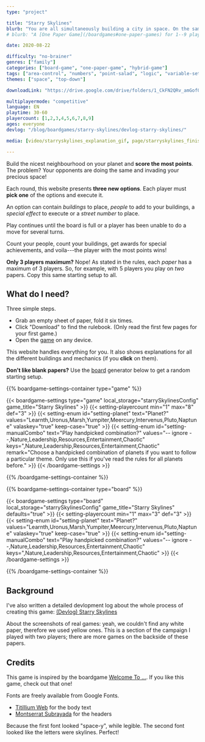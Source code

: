 ```yaml
---
type: "project"

title: "Starry Skylines"
blurb: "You are all simultaneously building a city in space. On the same planet. And no, this is not a cooperative game."
# blurb: "A [One Paper Game](/boardgames#one-paper-games) for 1--9 players about simultaneously building a city in space."

date: 2020-08-22

difficulty: "no-brainer"
genres: ["family"]
categories: ["board-game", "one-paper-game", "hybrid-game"]
tags: ["area-control", "numbers", "point-salad", "logic", "variable-setup", "construction", "synergies", "events", "modular"]
themes: ["space", "top-down"]

downloadLink: "https://drive.google.com/drive/folders/1_CkFN2QRv_amGofQcfP9RkGQgiZj9HXh"

multiplayermode: "competitive"
language: EN
playtime: 30-60
playercount: [1,2,3,4,5,6,7,8,9]
ages: everyone
devlog: "/blog/boardgames/starry-skylines/devlog-starry-skylines/"

media: [video/starryskylines_explanation_gif, page/starryskylines_finishedgames]

---
```


Build the nicest neighbourhood on your planet and **score the most points**. The problem? Your opponents are doing the same and invading your precious space!

Each round, this website presents **three new options**. Each player must **pick one** of the options and execute it.

An option can contain _buildings_ to place, _people_ to add to your buildings, a _special effect_ to execute or a _street number_ to place.

Play continues until the board is full or a player has been unable to do a move for several turns.

Count your people, count your buildings, get awards for special achievements, and voila---the player with the most points wins!

**Only 3 players maximum?** Nope! As stated in the rules, each _paper_ has a maximum of 3 players. So, for example, with 5 players you play on _two_ papers. Copy this same starting setup to all.

## What do I need?

Three simple steps.

* Grab an empty sheet of paper, fold it six times.
* Click "Download" to find the rulebook. (Only read the first few pages for your first game.)
* Open the [game](#game) on any device.

This website handles everything for you. It also shows explanations for all the different buildings and mechanics (if you **click** on them).

**Don't like blank papers?** Use the [board](#board) generator below to get a random starting setup.

{{% boardgame-settings-container type="game" %}}

{{< boardgame-settings type="game" local_storage="starrySkylinesConfig" game_title="Starry Skylines" >}}
  {{< setting-playercount min="1" max="8" def="3" >}}
  {{< setting-enum id="setting-planet" text="Planet?" values="Learnth,Uronus,Marsh,Yumpiter,Meercury,Intervenus,Pluto,Naptune" valaskey="true" keep-case="true" >}}
  {{< setting-enum id="setting-manualCombo" text="Play handpicked combination?" values="-- ignore --,Nature,Leadership,Resources,Entertainment,Chaotic" keys=",Nature,Leadership,Resources,Entertainment,Chaotic" remark="Choose a handpicked combination of planets if you want to follow a particular theme. Only use this if you've read the rules for all planets before." >}}
{{< /boardgame-settings >}}

{{% /boardgame-settings-container %}}

{{% boardgame-settings-container type="board" %}}

{{< boardgame-settings type="board" local_storage="starrySkylinesConfig" game_title="Starry Skylines" defaults="true" >}}
  {{< setting-playercount min="1" max="3" def="3" >}}
  {{< setting-enum id="setting-planet" text="Planet?" values="Learnth,Uronus,Marsh,Yumpiter,Meercury,Intervenus,Pluto,Naptune" valaskey="true" keep-case="true" >}}
  {{< setting-enum id="setting-manualCombo" text="Play handpicked combination?" values="-- ignore --,Nature,Leadership,Resources,Entertainment,Chaotic" keys=",Nature,Leadership,Resources,Entertainment,Chaotic" >}}
{{< /boardgame-settings >}}

{{% /boardgame-settings-container %}}

## Background

I've also written a detailed devlopment log about the whole process of creating this game: [(Devlog) Starry Skylines](/blog/boardgames/starry-skylines/devlog-starry-skylines)

About the screenshots of real games: yeah, we couldn't find any white paper, therefore we used yellow ones. This is a section of the campaign I played with two players; there are more games on the backside of these papers.

## Credits

This game is inspired by the boardgame [Welcome To ...](https://boardgamegeek.com/boardgame/233867/welcome). If you like this game, check out that one!

Fonts are freely available from Google Fonts. 

* [Titillium Web](https://fonts.google.com/specimen/Titillium+Web) for the body text
* [Montserrat Subrayada](https://fonts.google.com/specimen/Montserrat+Subrayada) for the headers

Because the first font looked "space-y", while legible. The second font looked like the letters were skylines. Perfect!
